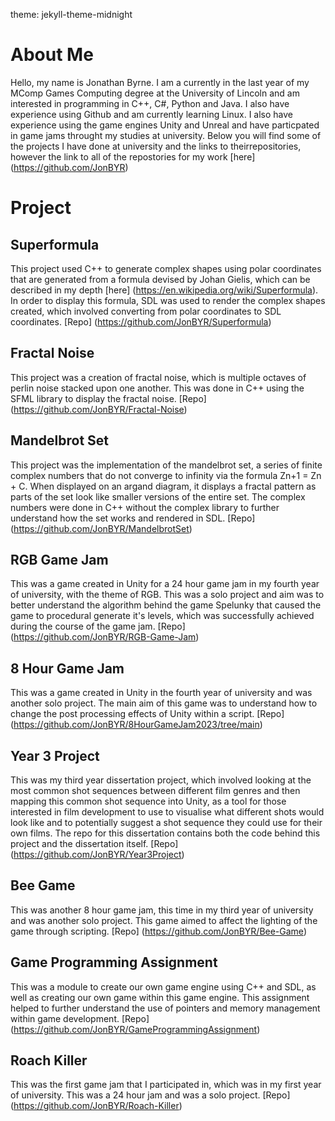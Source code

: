 theme: jekyll-theme-midnight
# About Me
Hello, my name is Jonathan Byrne. I am a currently in the last year of my MComp Games Computing degree at the University of Lincoln and am interested in programming in C++, C#, Python and Java. I also have experience using Github and am currently learning Linux. I also have experience using the game engines Unity and Unreal and have particpated in game jams throught my studies at university. Below you will find some of the projects I have done at university and the links to theirrepositories, however the link to all of the repostories for my work [here] (https://github.com/JonBYR)

# Project

## Superformula
This project used C++ to generate complex shapes using polar coordinates that are generated from a formula devised by Johan Gielis, which can be described in my depth [here] (https://en.wikipedia.org/wiki/Superformula). In order to display this formula, SDL was used to render the complex shapes created, which involved converting from polar coordinates to SDL coordinates. [Repo] (https://github.com/JonBYR/Superformula)

## Fractal Noise
This project was a creation of fractal noise, which is multiple octaves of perlin noise stacked upon one another. This was done in C++ using the SFML library to display the fractal noise. [Repo] (https://github.com/JonBYR/Fractal-Noise)

## Mandelbrot Set
This project was the implementation of the mandelbrot set, a series of finite complex numbers that do not converge to infinity via the formula Zn+1 = Zn + C. When displayed on an argand diagram, it displays a fractal pattern as parts of the set look like smaller versions of the entire set. The complex numbers were done in C++ without the complex library to further understand how the set works and rendered in SDL. [Repo] (https://github.com/JonBYR/MandelbrotSet)

## RGB Game Jam
This was a game created in Unity for a 24 hour game jam in my fourth year of university, with the theme of RGB. This was a solo project and aim was to better understand the algorithm behind the game Spelunky that caused the game to procedural generate it's levels, which was successfully achieved during the course of the game jam. [Repo] (https://github.com/JonBYR/RGB-Game-Jam)

## 8 Hour Game Jam
This was a game created in Unity in the fourth year of university and was another solo project. The main aim of this game was to understand how to change the post processing effects of Unity within a script. [Repo] (https://github.com/JonBYR/8HourGameJam2023/tree/main)

## Year 3 Project
This was my third year dissertation project, which involved looking at the most common shot sequences between different film genres and then mapping this common shot sequence into Unity, as a tool for those interested in film development to use to visualise what different shots would look like and to potentially suggest a shot sequence they could use for their own films. The repo for this dissertation contains both the code behind this project and the dissertation itself. [Repo] (https://github.com/JonBYR/Year3Project)

## Bee Game
This was another 8 hour game jam, this time in my third year of university and was another solo project. This game aimed to affect the lighting of the game through scripting. [Repo] (https://github.com/JonBYR/Bee-Game)

## Game Programming Assignment
This was a module to create our own game engine using C++ and SDL, as well as creating our own game within this game engine. This assignment helped to further understand the use of pointers and memory management within game development. [Repo] (https://github.com/JonBYR/GameProgrammingAssignment)

## Roach Killer
This was the first game jam that I participated in, which was in my first year of university. This was a 24 hour jam and was a solo project. [Repo] (https://github.com/JonBYR/Roach-Killer)

